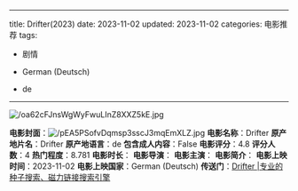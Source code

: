 
---
title: Drifter(2023)
date: 2023-11-02
updated: 2023-11-02
categories: 电影推荐
tags:

- 剧情

- German (Deutsch)
- de
---

<img src="https://image.tmdb.org/t/p/original/oa62cFJnsWgWyFwuLInZ8XXZ5kE.jpg" alt="/oa62cFJnsWgWyFwuLInZ8XXZ5kE.jpg" title="/oa62cFJnsWgWyFwuLInZ8XXZ5kE.jpg">

**电影封面**：<img src="https://image.tmdb.org/t/p/w200/pEA5PSofvDqmsp3sscJ3mqEmXLZ.jpg" alt="/pEA5PSofvDqmsp3sscJ3mqEmXLZ.jpg" title="/pEA5PSofvDqmsp3sscJ3mqEmXLZ.jpg">
**电影名称**：Drifter
**原产地片名**：Drifter
**原产地语言**：de
**包含成人内容**：False
**电影评分**：4.8
**评分人数**：4
**热门程度**：8.781
**电影时长**：
**电影导演**：
**电影主演**：
**电影简介**：
**电影上映时间**：2023-11-02
**电影上映国家**：German (Deutsch)
**传送门**：[Drifter |专业的种子搜索、磁力链接搜索引擎](https://movie.amd794.com:2083/?search=Drifter&ordering=&mode=match_phrase&page_size=10&page=1)


